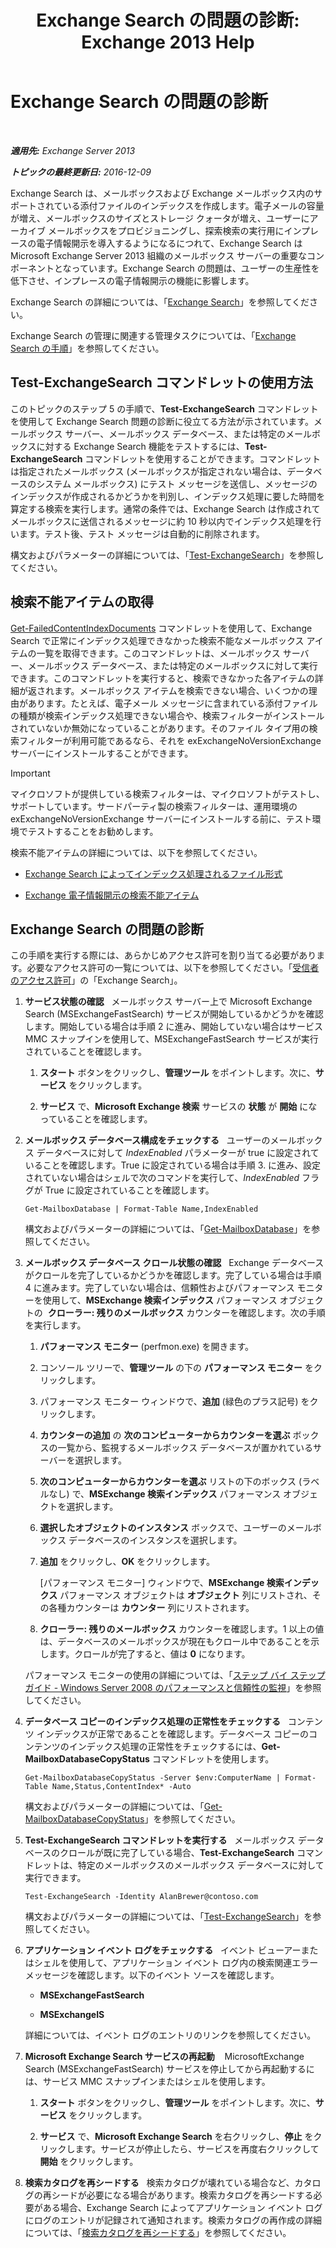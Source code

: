 ﻿---
title: 'Exchange Search の問題の診断: Exchange 2013 Help'
TOCTitle: Exchange Search の問題の診断
ms:assetid: 8cfa26f4-ccf0-42dd-8570-67018188b4e8
ms:mtpsurl: https://technet.microsoft.com/ja-jp/library/Bb123701(v=EXCHG.150)
ms:contentKeyID: 52057830
ms.date: 04/24/2018
mtps_version: v=EXCHG.150
ms.translationtype: HT
---

# Exchange Search の問題の診断

 

_**適用先:** Exchange Server 2013_

_**トピックの最終更新日:** 2016-12-09_

Exchange Search は、メールボックスおよび Exchange メールボックス内のサポートされている添付ファイルのインデックスを作成します。電子メールの容量が増え、メールボックスのサイズとストレージ クォータが増え、ユーザーにアーカイブ メールボックスをプロビジョニングし、探索検索の実行用にインプレースの電子情報開示を導入するようになるにつれて、Exchange Search は Microsoft Exchange Server 2013 組織のメールボックス サーバーの重要なコンポーネントとなっています。Exchange Search の問題は、ユーザーの生産性を低下させ、インプレースの電子情報開示の機能に影響します。

Exchange Search の詳細については、「[Exchange Search](exchange-search-exchange-2013-help.md)」を参照してください。

Exchange Search の管理に関連する管理タスクについては、「[Exchange Search の手順](exchange-search-procedures-exchange-2013-help.md)」を参照してください。

## Test-ExchangeSearch コマンドレットの使用方法

このトピックのステップ 5 の手順で、**Test-ExchangeSearch** コマンドレットを使用して Exchange Search 問題の診断に役立てる方法が示されています。メールボックス サーバー、メールボックス データベース、または特定のメールボックスに対する Exchange Search 機能をテストするには、**Test-ExchangeSearch** コマンドレットを使用することができます。コマンドレットは指定されたメールボックス (メールボックスが指定されない場合は、データベースのシステム メールボックス) にテスト メッセージを送信し、メッセージのインデックスが作成されるかどうかを判別し、インデックス処理に要した時間を算定する検索を実行します。通常の条件では、Exchange Search は作成されてメールボックスに送信されるメッセージに約 10 秒以内でインデックス処理を行います。テスト後、テスト メッセージは自動的に削除されます。

構文およびパラメーターの詳細については、「[Test-ExchangeSearch](https://technet.microsoft.com/ja-jp/library/bb124733\(v=exchg.150\))」を参照してください。

## 検索不能アイテムの取得

[Get-FailedContentIndexDocuments](https://technet.microsoft.com/ja-jp/library/dd351154\(v=exchg.150\)) コマンドレットを使用して、Exchange Search で正常にインデックス処理できなかった検索不能なメールボックス アイテムの一覧を取得できます。このコマンドレットは、メールボックス サーバー、メールボックス データベース、または特定のメールボックスに対して実行できます。このコマンドレットを実行すると、検索できなかった各アイテムの詳細が返されます。メールボックス アイテムを検索できない場合、いくつかの理由があります。たとえば、電子メール メッセージに含まれている添付ファイルの種類が検索インデックス処理できない場合や、検索フィルターがインストールされていないか無効になっていることがあります。そのファイル タイプ用の検索フィルターが利用可能であるなら、それを exExchangeNoVersionExchange サーバーにインストールすることができます。


> [!IMPORTANT]
> マイクロソフトが提供している検索フィルターは、マイクロソフトがテストし、サポートしています。サードパーティ製の検索フィルターは、運用環境の exExchangeNoVersionExchange サーバーにインストールする前に、テスト環境でテストすることをお勧めします。



検索不能アイテムの詳細については、以下を参照してください。

  - [Exchange Search によってインデックス処理されるファイル形式](file-formats-indexed-by-exchange-search-exchange-2013-help.md)

  - [Exchange 電子情報開示の検索不能アイテム](unsearchable-items-in-exchange-ediscovery-exchange-2013-help.md)

## Exchange Search の問題の診断

この手順を実行する際には、あらかじめアクセス許可を割り当てる必要があります。必要なアクセス許可の一覧については、以下を参照してください。「[受信者のアクセス許可](recipients-permissions-exchange-2013-help.md)」の「Exchange Search」。

1.  **サービス状態の確認**   メールボックス サーバー上で Microsoft Exchange Search (MSExchangeFastSearch) サービスが開始しているかどうかを確認します。開始している場合は手順 2 に進み、開始していない場合はサービス MMC スナップインを使用して、MSExchangeFastSearch サービスが実行されていることを確認します。
    
    1.  <strong>スタート</strong> ボタンをクリックし、<strong>管理ツール</strong> をポイントします。次に、<strong>サービス</strong> をクリックします。
    
    2.  <strong>サービス</strong> で、<strong>Microsoft Exchange 検索</strong> サービスの <strong>状態</strong> が <strong>開始</strong> になっていることを確認します。

2.  **メールボックス データベース構成をチェックする**   ユーザーのメールボックス データベースに対して *IndexEnabled* パラメーターが true に設定されていることを確認します。True に設定されている場合は手順 3. に進み、設定されていない場合はシェルで次のコマンドを実行して、*IndexEnabled* フラグが True に設定されていることを確認します。
    
        Get-MailboxDatabase | Format-Table Name,IndexEnabled
    
    構文およびパラメーターの詳細については、「[Get-MailboxDatabase](https://technet.microsoft.com/ja-jp/library/bb124924\(v=exchg.150\))」を参照してください。

3.  **メールボックス データベース クロール状態の確認**   Exchange データベースがクロールを完了しているかどうかを確認します。完了している場合は手順 4 に進みます。完了していない場合は、信頼性およびパフォーマンス モニターを使用して、<strong>MSExchange 検索インデックス</strong> パフォーマンス オブジェクトの  <strong>クローラー: 残りのメールボックス</strong> カウンターを確認します。次の手順を実行します。
    
    1.  <strong>パフォーマンス モニター</strong> (perfmon.exe) を開きます。
    
    2.  コンソール ツリーで、<strong>管理ツール</strong> の下の <strong>パフォーマンス モニター</strong> をクリックします。
    
    3.  パフォーマンス モニター ウィンドウで、<strong>追加</strong> (緑色のプラス記号) をクリックします。
    
    4.  <strong>カウンターの追加</strong> の <strong>次のコンピューターからカウンターを選ぶ</strong> ボックスの一覧から、監視するメールボックス データベースが置かれているサーバーを選択します。
    
    5.  <strong>次のコンピューターからカウンターを選ぶ</strong> リストの下のボックス (ラベルなし) で、<strong>MSExchange 検索インデックス</strong> パフォーマンス オブジェクトを選択します。
    
    6.  <strong>選択したオブジェクトのインスタンス</strong> ボックスで、ユーザーのメールボックス データベースのインスタンスを選択します。
    
    7.  <strong>追加</strong> をクリックし、<strong>OK</strong> をクリックします。
        
        \[パフォーマンス モニター\] ウィンドウで、<strong>MSExchange 検索インデックス</strong> パフォーマンス オブジェクトは <strong>オブジェクト</strong> 列にリストされ、その各種カウンターは <strong>カウンター</strong> 列にリストされます。
    
    8.  <strong>クローラー: 残りのメールボックス</strong> カウンターを確認します。1 以上の値は、データベースのメールボックスが現在もクロール中であることを示します。クロールが完了すると、値は **0** になります。
    
    パフォーマンス モニターの使用の詳細については、「[ステップ バイ ステップ ガイド - Windows Server 2008 のパフォーマンスと信頼性の監視](https://go.microsoft.com/fwlink/p/?linkid=178005)」を参照してください。

4.  **データベース コピーのインデックス処理の正常性をチェックする**   コンテンツ インデックスが正常であることを確認します。データベース コピーのコンテンツのインデックス処理の正常性をチェックするには、**Get-MailboxDatabaseCopyStatus** コマンドレットを使用します。
    
        Get-MailboxDatabaseCopyStatus -Server $env:ComputerName | Format-Table Name,Status,ContentIndex* -Auto
    
    構文およびパラメーターの詳細については、「[Get-MailboxDatabaseCopyStatus](https://technet.microsoft.com/ja-jp/library/dd298044\(v=exchg.150\))」を参照してください。

5.  **Test-ExchangeSearch コマンドレットを実行する**   メールボックス データベースのクロールが既に完了している場合、**Test-ExchangeSearch** コマンドレットは、特定のメールボックスのメールボックス データベースに対して実行できます。
    
        Test-ExchangeSearch -Identity AlanBrewer@contoso.com
    
    構文およびパラメーターの詳細については、「[Test-ExchangeSearch](https://technet.microsoft.com/ja-jp/library/bb124733\(v=exchg.150\))」を参照してください。

6.  **アプリケーション イベント ログをチェックする**   イベント ビューアーまたはシェルを使用して、アプリケーション イベント ログ内の検索関連エラー メッセージを確認します。以下のイベント ソースを確認します。
    
      - **MSExchangeFastSearch**
    
      - **MSExchangeIS**
    
    詳細については、イベント ログのエントリのリンクを参照してください。

7.  **Microsoft Exchange Search サービスの再起動**    MicrosoftExchange Search (MSExchangeFastSearch) サービスを停止してから再起動するには、サービス MMC スナップインまたはシェルを使用します。
    
    1.  <strong>スタート</strong> ボタンをクリックし、<strong>管理ツール</strong> をポイントします。次に、<strong>サービス</strong> をクリックします。
    
    2.  <strong>サービス</strong> で、<strong>Microsoft Exchange Search</strong> を右クリックし、<strong>停止</strong> をクリックします。サービスが停止したら、サービスを再度右クリックして <strong>開始</strong> をクリックします。

8.  **検索カタログを再シードする**   検索カタログが壊れている場合など、カタログの再シードが必要になる場合があります。検索カタログを再シードする必要がある場合、Exchange Search によってアプリケーション イベント ログにログのエントリが記録されて通知されます。検索カタログの再作成の詳細については、「[検索カタログを再シードする](reseed-the-search-catalog-exchange-2013-help.md)」を参照してください。

